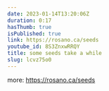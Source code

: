 ```yaml
---
date: 2023-01-14T13:20:06Z
duration: 0:17
hasThumb: true
isPublished: true
link: https://rosano.ca/seeds
youtube_id: 8S3ZnxwRRQY
title: some seeds take a while
slug: lcvz75o0
---
```

more: https://rosano.ca/seeds
